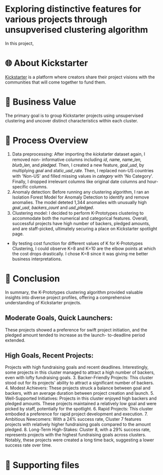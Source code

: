 # Exploring distinctive features for various projects through unsupverised clustering algorithm
In this project, 

# 🌐 About Kickstarter
[Kickstarter](https://www.kickstarter.com) is a platform where creators share their project visions with the communities that will come together to fund them.

# 💼 Business Value
The primary goal is to group Kickstarter projects using unsupervised clustering and uncover distinct characteristics within each cluster.

# 🔄 Process Overview
1. Data preprocessing: After importing the 𝑘𝑖𝑐𝑘𝑠𝑡𝑎𝑟𝑡𝑒𝑟 dataset again, I removed non- informative columns including 𝑖𝑑, 𝑛𝑎𝑚𝑒, 𝑛𝑎𝑚𝑒_𝑙𝑒𝑛, 𝑏𝑙𝑢𝑟𝑏_𝑙𝑒𝑛, and 𝑝𝑙𝑒𝑑𝑔𝑒𝑑. Then, I created a new feature, 𝑔𝑜𝑎𝑙_𝑢𝑠𝑑, by multiplying 𝑔𝑜𝑎𝑙 and 𝑠𝑡𝑎𝑡𝑖𝑐_𝑢𝑠𝑑_𝑟𝑎𝑡𝑒. Then, I replaced non-US countries with 'Non-US' and filled missing values in 𝑐𝑎𝑡𝑒𝑔𝑜𝑟𝑦 with 'No Category'. Finally, I dropped irrelevant columns like original date columns and hour- specific columns.
2. Anomaly detection: Before running any clustering algorithm, I ran an Isolation Forest Model for Anomaly Detection to identify and remove anomalies. The model deteted 1,344 anomalies with unusually high 𝑔𝑜𝑎𝑙_𝑢𝑠𝑑, 𝑏𝑎𝑐𝑘𝑒𝑟𝑠_𝑐𝑜𝑢𝑛𝑡 and 𝑢𝑠𝑑_𝑝𝑙𝑒𝑑𝑔𝑒𝑑.
3. Clustering model: I decided to perform K-Prototypes clustering to accommodate both the numerical and categorical features. Overall, successful projects have high number of backers, pledged amounts, and are staff-picked, ultimately securing a place on Kickstarter spotlight page.
- By testing cost function for different values of K for K-Prototypes Clustering, I could observe K=8 and K=10 are the elbow points at which the cost drops drastically. I chose K=8 since it was giving me better business interpretations.

# 🎉 Conclusion
In summary, the K-Prototypes clustering algorithm provided valuable insights into diverse project profiles, offering a comprehensive understanding of Kickstarter projects.
## Moderate Goals, Quick Launchers: 
These projects showed a preference for swift project initiation, and the pledged amount tended to increase as the launch- to-deadline period extended.
## High Goals, Recent Projects: 
Projects with high fundraising goals and recent deadlines. Interestingly, some projects in this cluster managed to attract a high number of backers, even with lofty fundraising goals.
3. Backer-Friendly Projects: This cluster stood out for its projects' ability to attract a significant number of backers.
4. Modest Achievers: These projects struck a balance between goal and backers, with an average duration between project creation and launch.
5. Well-Supported Initiatives: Projects in this cluster enjoyed high backers and pledged amounts. These projects maintained a relatively low goal and were picked by staff, potentially for the spotlight.
6. Rapid Projects: This cluster embodied a preference for rapid project development and execution.
7. Ambitious Newcomers: With a 24% success rate, Cluster 7 features projects with relatively higher fundraising goals compared to the amount pledged.
8. Long-Term High-Stakes: Cluster 8, with a 29% success rate, represents projects with the highest fundraising goals across clusters. Notably, these projects were created a long time back, suggesting a lower success rate over time.

# 🔗 Supporting files


